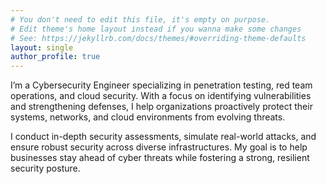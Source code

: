 ```yaml
---
# You don't need to edit this file, it's empty on purpose.
# Edit theme's home layout instead if you wanna make some changes
# See: https://jekyllrb.com/docs/themes/#overriding-theme-defaults
layout: single
author_profile: true
---
```


I’m a Cybersecurity Engineer specializing in penetration testing, red team operations, and cloud security. With a focus on identifying vulnerabilities and strengthening defenses, I help organizations proactively protect their systems, networks, and cloud environments from evolving threats.

I conduct in-depth security assessments, simulate real-world attacks, and ensure robust security across diverse infrastructures. My goal is to help businesses stay ahead of cyber threats while fostering a strong, resilient security posture.
